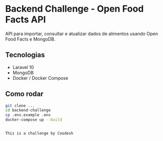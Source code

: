 # Backend Challenge - Open Food Facts API

API para importar, consultar e atualizar dados de alimentos usando Open Food Facts e MongoDB.

## Tecnologias
- Laravel 10
- MongoDB
- Docker / Docker Compose

## Como rodar

```bash
git clone ...
cd backend-challenge
cp .env.example .env
docker-compose up --build


This is a challenge by Coodesh